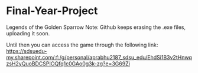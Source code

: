 # Final-Year-Project
Legends of the Golden Sparrow
Note: Github keeps erasing the .exe files, uploading it soon.


Until then you can access the game through the following link:
https://sdsuedu-my.sharepoint.com/:f:/g/personal/aprabhu2187_sdsu_edu/EhdSi1B3v2tHnwqzsH2yQuoBDCSPIOQfq1c0GAo0g3k-zg?e=3G69Zi
